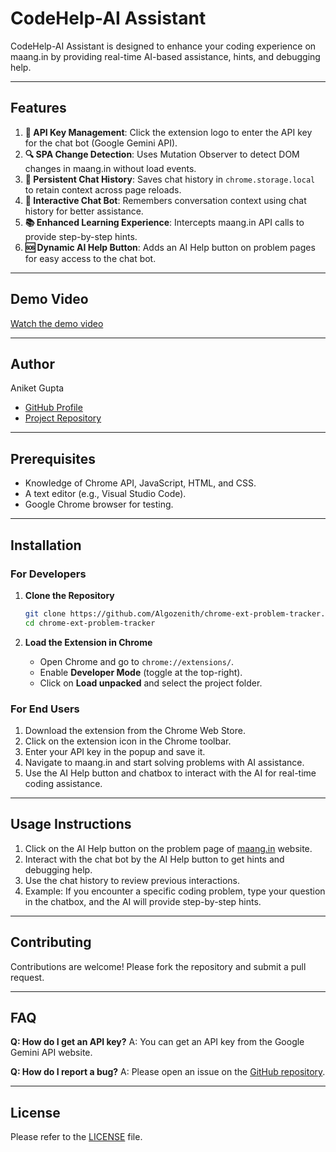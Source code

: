 # CodeHelp-AI Assistant
CodeHelp-AI Assistant is designed to enhance your coding experience on maang.in by providing real-time AI-based assistance, hints, and debugging help.

---

## Features
1. **🔑 API Key Management**: Click the extension logo to enter the API key for the chat bot (Google Gemini API).
2. **🔍 SPA Change Detection**: Uses Mutation Observer to detect DOM changes in maang.in without load events.
3. **💾 Persistent Chat History**: Saves chat history in `chrome.storage.local` to retain context across page reloads.
4. **🤖 Interactive Chat Bot**: Remembers conversation context using chat history for better assistance.
5. **📚 Enhanced Learning Experience**: Intercepts maang.in API calls to provide step-by-step hints.
6. **🆘 Dynamic AI Help Button**: Adds an AI Help button on problem pages for easy access to the chat bot.

---

## Demo Video
[Watch the demo video](https://drive.google.com/file/d/11cUMeF_itO3paenupIb3SasQdQ8rHquH/view?usp=drive_link)

---

## Author
Aniket Gupta
<!-- - [Author Website]() -->
- [GitHub Profile](https://github.com/Acadaniket-2001)
- [Project Repository](https://github.com/Acadaniket-2001/Aniket_Kumar_Gupta_submission)

---

## Prerequisites
- Knowledge of Chrome API, JavaScript, HTML, and CSS.
- A text editor (e.g., Visual Studio Code).
- Google Chrome browser for testing.

---

## Installation
### For Developers
1. **Clone the Repository**  
   ```bash
   git clone https://github.com/Algozenith/chrome-ext-problem-tracker.git
   cd chrome-ext-problem-tracker
   ```

2. **Load the Extension in Chrome**  
   - Open Chrome and go to `chrome://extensions/`.  
   - Enable **Developer Mode** (toggle at the top-right).  
   - Click on **Load unpacked** and select the project folder.

### For End Users
1. Download the extension from the Chrome Web Store.
2. Click on the extension icon in the Chrome toolbar.
3. Enter your API key in the popup and save it.
4. Navigate to maang.in and start solving problems with AI assistance.
5. Use the AI Help button and chatbox to interact with the AI for real-time coding assistance.

---

## Usage Instructions
1. Click on the AI Help button on the problem page of [maang.in](https://maang.in) website.
2. Interact with the chat bot by the AI Help button to get hints and debugging help.
3. Use the chat history to review previous interactions.
4. Example: If you encounter a specific coding problem, type your question in the chatbox, and the AI will provide step-by-step hints.

---

## Contributing
Contributions are welcome! Please fork the repository and submit a pull request.

---

## FAQ
**Q: How do I get an API key?**
A: You can get an API key from the Google Gemini API website.

**Q: How do I report a bug?**
A: Please open an issue on the [GitHub repository](https://github.com/Aniket_Kumar_Gupta_submission).

---

## License
Please refer to the [LICENSE](LICENSE) file.